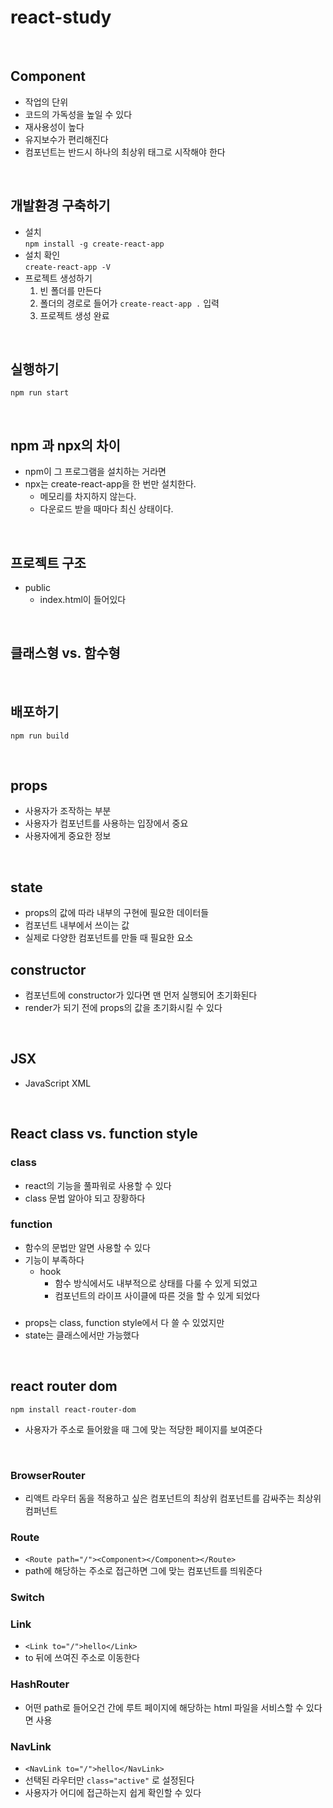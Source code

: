 # react-study

<br>

## Component
- 작업의 단위
- 코드의 가독성을 높일 수 있다
- 재사용성이 높다
- 유지보수가 편리해진다
- 컴포넌트는 반드시 하나의 최상위 태그로 시작해야 한다

<br>

## 개발환경 구축하기
- 설치 <br>
`npm install -g create-react-app`
- 설치 확인 <br>
`create-react-app -V`
- 프로젝트 생성하기
  1. 빈 폴더를 만든다
  2. 폴더의 경로로 들어가 `create-react-app .` 입력
  3. 프로젝트 생성 완료

<br>

## 실행하기
`npm run start`

<br>

## npm 과 npx의 차이
- npm이 그 프로그램을 설치하는 거라면
- npx는 create-react-app을 한 번만 설치한다.
  - 메모리를 차지하지 않는다.
  - 다운로드 받을 때마다 최신 상태이다.

<br>

## 프로젝트 구조
- public
  - index.html이 들어있다

<br>

## 클래스형 vs. 함수형

<br>

## 배포하기
`npm run build`

<br>

## props
- 사용자가 조작하는 부분
- 사용자가 컴포넌트를 사용하는 입장에서 중요
- 사용자에게 중요한 정보

<br>

## state
- props의 값에 따라 내부의 구현에 필요한 데이터들
- 컴포넌트 내부에서 쓰이는 값
- 실제로 다양한 컴포넌트를 만들 때 필요한 요소

## constructor
- 컴포넌트에 constructor가 있다면 맨 먼저 실행되어 초기화된다
- render가 되기 전에 props의 값을 초기화시킬 수 있다


<br>

## JSX
- JavaScript XML

<br>

## React class vs. function style
### class
- react의 기능을 풀파워로 사용할 수 있다
- class 문법 알아야 되고 장황하다
### function
- 함수의 문법만 알면 사용할 수 있다
- 기능이 부족하다
  - hook
    - 함수 방식에서도 내부적으로 상태를 다룰 수 있게 되었고
    - 컴포넌트의 라이프 사이클에 따른 것을 할 수 있게 되었다

###
- props는 class, function style에서 다 쓸 수 있었지만
- state는 클래스에서만 가능했다

<br>

## react router dom
`npm install react-router-dom`
- 사용자가 주소로 들어왔을 때 그에 맞는 적당한 페이지를 보여준다

<br>

### BrowserRouter
- 리액트 라우터 돔을 적용하고 싶은 컴포넌트의 최상위 컴포넌트를 감싸주는 최상위 컴퍼넌트
### Route
- `<Route path="/"><Component></Component></Route>`
- path에 해당하는 주소로 접근하면 그에 맞는 컴포넌트를 띄워준다
### Switch
### Link
- `<Link to="/">hello</Link>`
- to 뒤에 쓰여진 주소로 이동한다
### HashRouter
- 어떤 path로 들어오건 간에 루트 페이지에 해당하는 html 파일을 서비스할 수 있다면 사용
### NavLink
- `<NavLink to="/">hello</NavLink>`
- 선택된 라우터만 `class="active"` 로 설정된다
- 사용자가 어디에 접근하는지 쉽게 확인할 수 있다